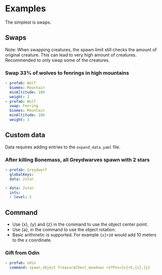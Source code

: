 # Examples

The simplest is swaps.

## Swaps

Note: When swapping creatures, the spawn limit still checks the amount of original creature. This can lead to very high amount of creatures. Recommended to only swap some of the creatures.

### Swap 33% of wolves to fenrings in high mountains

```yaml
- prefab: Wolf
  biomes: Mountain
  minAltitude: 100
  weight: 2
- prefab: Wolf
  swap: Fenring
  biomes: Mountain
  minAltitude: 100
  weight: 1
```

## Custom data

Data requires adding entries to the `expand_data.yaml` file.

### After killing Bonemass, all Greydwarves spawn with 2 stars

```yaml
- prefab: Greydwarf
  globalKeys: ```
  data: 2star
```

```yaml
- data: 2star
  ints:
  - level: 2
```

## Command

- Use {x}, {y} and {z} in the command to use the object center point.
- Use {a}, in the command to use the object rotation.
- Basic arithmetic is supported. For example `{x}+10` would add 10 meters to the x coordinate.

### Gift from Odin

```yaml
- prefab: odin
  command: spawn_object TreasureChest_meadows refPos={x}+5,{z},{y}
```

